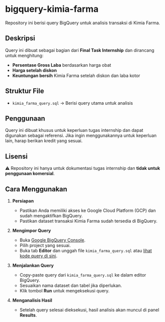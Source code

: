 # bigquery-kimia-farma  

Repository ini berisi query BigQuery untuk analisis transaksi di Kimia Farma.  

## Deskripsi  
Query ini dibuat sebagai bagian dari **Final Task Internship** dan dirancang untuk menghitung:  
- **Persentase Gross Laba** berdasarkan harga obat  
- **Harga setelah diskon**  
- **Keuntungan bersih** Kimia Farma setelah diskon dan laba kotor  

## Struktur File  
- `kimia_farma_query.sql` → Berisi query utama untuk analisis  

## Penggunaan  
Query ini dibuat khusus untuk keperluan tugas internship dan dapat digunakan sebagai referensi. Jika ingin menggunakannya untuk keperluan lain, harap berikan kredit yang sesuai.  

## Lisensi  
⚠️ Repository ini hanya untuk dokumentasi tugas internship dan **tidak untuk penggunaan komersial**.


## Cara Menggunakan

1. **Persiapan**  
   - Pastikan Anda memiliki akses ke Google Cloud Platform (GCP) dan sudah mengaktifkan BigQuery.  
   - Pastikan dataset transaksi Kimia Farma sudah tersedia di BigQuery.  

2. **Mengimpor Query**  
   - Buka [Google BigQuery Console](https://console.cloud.google.com/bigquery).  
   - Pilih project yang sesuai.  
   - Buka tab **Editor** dan unggah file `kimia_farma_query.sql` atau [lihat kode query di sini](https://github.com/haurafathiya/bigquery-kimia-farma/blob/main/kimia_farma_query.sql).

3. **Menjalankan Query**  
   - Copy-paste query dari `kimia_farma_query.sql` ke dalam editor BigQuery.  
   - Sesuaikan nama dataset dan tabel jika diperlukan.  
   - Klik tombol **Run** untuk mengeksekusi query.  

4. **Menganalisis Hasil**  
   - Setelah query selesai dieksekusi, hasil analisis akan muncul di panel **Results**.  
